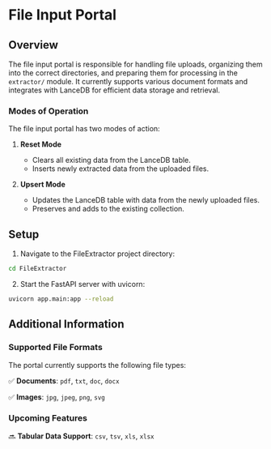 # **File Input Portal**

## **Overview**
The file input portal is responsible for handling file uploads, organizing them into the correct directories, and preparing them for processing in the `extractor/` module. It currently supports various document formats and integrates with LanceDB for efficient data storage and retrieval.

### **Modes of Operation**
The file input portal has two modes of action:

1. **Reset Mode**
   - Clears all existing data from the LanceDB table.
   - Inserts newly extracted data from the uploaded files.

2. **Upsert Mode**
   - Updates the LanceDB table with data from the newly uploaded files.
   - Preserves and adds to the existing collection.

## **Setup**
1. Navigate to the FileExtractor project directory:
```zsh
cd FileExtractor
```

2. Start the FastAPI server with uvicorn:
```zsh
uvicorn app.main:app --reload
```

## **Additional Information**

### **Supported File Formats**
The portal currently supports the following file types:

✅ **Documents**: `pdf`, `txt`, `doc`, `docx`

✅ **Images**: `jpg`, `jpeg`, `png`, `svg`

### **Upcoming Features**
🔜 **Tabular Data Support**: `csv`, `tsv`, `xls`, `xlsx`
